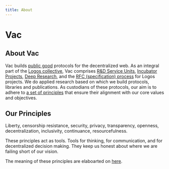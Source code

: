 ```yaml
---
title: About
---
```


# Vac

## About Vac

Vac builds [public good](https://en.wikipedia.org/wiki/Public_good) protocols for the decentralized web.
As an integral part of the [Logos collective](https://logos.co/),
Vac comprises [R&D Service Units](/vsus), [Incubator Projects](/vips), [Deep Research](/research), and the [RFC (specification) process](/rfcprocess) for Logos projects.
We do applied research based on which we build protocols, libraries and publications. 
As custodians of these protocols, our aim is to adhere to [a set of principles](/principles) that ensure their alignment with our core values and objectives.

## Our Principles

Liberty, censorship resistance, security, privacy, transparency, openness, decentralization, inclusivity, continuance, resourcefulness.

These principles act as tools. Tools for thinking, for communication, and for decentralized decision making. They keep us honest about where we are failing short of our vision.

The meaning of these principles are elaboarted on [here](/principles).

